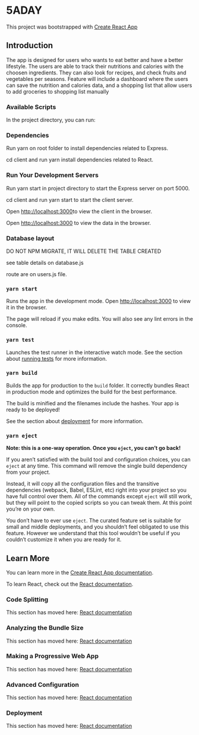 # 5ADAY

This project was bootstrapped with [Create React App](https://github.com/facebook/create-react-app)

## Introduction

The app is designed for users who wants to eat better and have a better lifestyle. The users are able to track their nutritions and calories with the choosen ingredients. They can also look for recipes, and check fruits and vegetables per seasons.
Feature will include a dashboard where the users can save the nutrition and calories data, and a shopping list that allow users to add groceries to shopping list manually

### Available Scripts

In the project directory, you can run:

### Dependencies

Run yarn on root folder to install dependencies related to Express.

cd client and run yarn install dependencies related to React.

### Run Your Development Servers

Run yarn start in project directory to start the Express server on port 5000.

cd client and run yarn start to start the client server.

Open [http://localhost:3000](http://localhost:3000)to view the client in the browser.

Open [http://localhost:3000](http://localhost:5000) to view the data in the browser.

### Database layout

DO NOT NPM MIGRATE, IT WILL DELETE THE TABLE CREATED

see table details on database.js

route are on users.js file.

### `yarn start`

Runs the app in the development mode.
Open [http://localhost:3000](http://localhost:3000) to view it in the browser.

The page will reload if you make edits.
You will also see any lint errors in the console.

### `yarn test`

Launches the test runner in the interactive watch mode.
See the section about [running tests](https://facebook.github.io/create-react-app/docs/running-tests) for more information.

### `yarn build`

Builds the app for production to the `build` folder.
It correctly bundles React in production mode and optimizes the build for the best performance.

The build is minified and the filenames include the hashes.
Your app is ready to be deployed!

See the section about [deployment](https://facebook.github.io/create-react-app/docs/deployment) for more information.

### `yarn eject`

**Note: this is a one-way operation. Once you `eject`, you can’t go back!**

If you aren’t satisfied with the build tool and configuration choices, you can `eject` at any time. This command will remove the single build dependency from your project.

Instead, it will copy all the configuration files and the transitive dependencies (webpack, Babel, ESLint, etc) right into your project so you have full control over them. All of the commands except `eject` will still work, but they will point to the copied scripts so you can tweak them. At this point you’re on your own.

You don’t have to ever use `eject`. The curated feature set is suitable for small and middle deployments, and you shouldn’t feel obligated to use this feature. However we understand that this tool wouldn’t be useful if you couldn’t customize it when you are ready for it.

## Learn More

You can learn more in the [Create React App documentation](https://facebook.github.io/create-react-app/docs/getting-started).

To learn React, check out the [React documentation](https://reactjs.org/).

### Code Splitting

This section has moved here: [React documentation](https://facebook.github.io/create-react-app/docs/code-splitting)

### Analyzing the Bundle Size

This section has moved here: [React documentation](https://facebook.github.io/create-react-app/docs/analyzing-the-bundle-size)

### Making a Progressive Web App

This section has moved here: [React documentation](https://facebook.github.io/create-react-app/docs/making-a-progressive-web-app)

### Advanced Configuration

This section has moved here: [React documentation](https://facebook.github.io/create-react-app/docs/advanced-configuration)

### Deployment

This section has moved here: [React documentation](https://facebook.github.io/create-react-app/docs/deployment)
